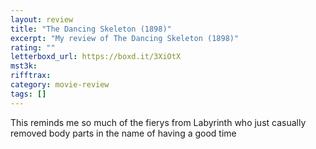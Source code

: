 ```yaml
---
layout: review
title: "The Dancing Skeleton (1898)"
excerpt: "My review of The Dancing Skeleton (1898)"
rating: ""
letterboxd_url: https://boxd.it/3XiOtX
mst3k:
rifftrax:
category: movie-review
tags: []
---
```


This reminds me so much of the fierys from Labyrinth who just casually removed body parts in the name of having a good time
